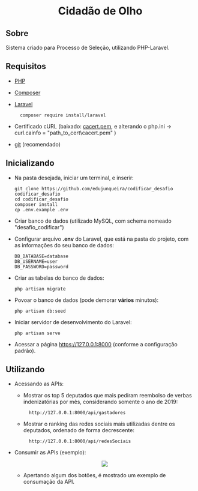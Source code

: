 <h1 align="center">Cidadão de Olho</h1>

## Sobre

Sistema criado para Processo de Seleção, utilizando PHP-Laravel.

## Requisitos

- <a href="https://www.php.net">PHP</a>
- <a href="https://getcomposer.org">Composer</a>
- <a href="https://laravel.com">Laravel</a>

        composer require install/laravel
- Certificado cURL (baixado: <a href="https://curl.haxx.se/ca/cacert.pem">cacert.pem</a>, e alterando o php.ini -> curl.cainfo = "path_to_cert\cacert.pem" )
- <a href="https://git-scm.com/book/en/v2/Getting-Started-Installing-Git">git</a> (recomendado)

## Inicializando
- Na pasta desejada, iniciar um terminal, e inserir:

      git clone https://github.com/edujunqueira/codificar_desafio codificar_desafio
      cd codificar_desafio
      composer install
      cp .env.example .env

- Criar banco de dados (utilizado MySQL, com schema nomeado "desafio_codificar")
- Configurar arquivo <strong>.env</strong> do Laravel, que está na pasta do projeto, com as informações do seu banco de dados:

      DB_DATABASE=database
      DB_USERNAME=user
      DB_PASSWORD=password

- Criar as tabelas do banco de dados:

      php artisan migrate

- Povoar o banco de dados (pode demorar <strong>vários</strong> minutos):

      php artisan db:seed

- Iniciar servidor de desenvolvimento do Laravel:

      php artisan serve

- Acessar a página https://127.0.0.1:8000 (conforme a configuração padrão).

## Utilizando

- Acessando as APIs:
    - Mostrar os top 5 deputados que mais pediram reembolso de verbas indenizatórias por mês, considerando somente o ano de 2019:
    
            http://127.0.0.1:8000/api/gastadores

    - Mostrar o ranking das redes sociais mais utilizadas dentre os deputados, ordenado de forma decrescente:
    
            http://127.0.0.1:8000/api/redesSociais
        
- Consumir as APIs (exemplo):
    <p align="center"><img src="https://imgur.com/NQF6sCK.png"></img></p>
    
    - Apertando algum dos botões, é mostrado um exemplo de consumação da API.
